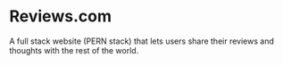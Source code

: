 # Reviews.com
A full stack website (PERN stack) that lets users share their reviews and thoughts with the rest of the world.
